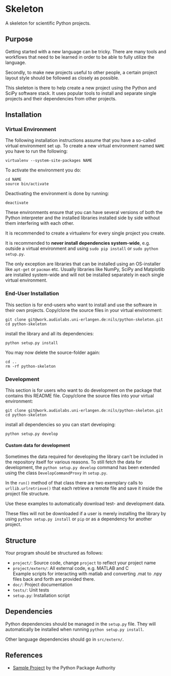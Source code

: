 Skeleton
========

A skeleton for scientific Python projects.



Purpose
-------

Getting started with a new language can be tricky. There are many tools and
workflows that need to be learned in order to be able to fully utilize the
language.

Secondly, to make new projects useful to other people, a certain project layout
style should be followed as closely as possible.

This skeleton is there to help create a new project using the Python and SciPy
software stack. It uses popular tools to install and separate single projects
and their dependencies from other projects.



Installation
------------

### Virtual Environment

The following installation instructions assume that you have a so-called virtual
environment set up. To create a new virtual environment named `NAME` you have to
run the following:

    virtualenv --system-site-packages NAME

To activate the environment you do:

    cd NAME
    source bin/activate

Deactivating the environment is done by running:

    deactivate

These environments ensure that you can have several versions of both the Python
interpreter and the installed libraries installed side by side without them
interfering with each other.

It is recommended to create a virtualenv for every single project you create.

It is recommended to **never install dependencies system-wide**, e.g. outside a
virtual environment and using `sudo pip install` or `sudo python setup.py`.

The only exception are libraries that can be installed using an OS-installer like
`apt-get` or `pacman` etc. Usually libraries like NumPy, SciPy and Matplotlib
are installed system-wide and will not be installed separately in each single
virtual environment.



### End-User Installation

This section is for end-users who want to install and use the software in
their own projects. Copy/clone the source files in your virtual environment:

    git clone git@work.audiolabs.uni-erlangen.de:nils/python-skeleton.git
    cd python-skeleton

install the library and all its dependencies:

    python setup.py install

You may now delete the source-folder again:

    cd ..
    rm -rf python-skeleton




### Development

This section is for users who want to do development on the package that
contains this README file. Copy/clone the source files into your virtual
environment:

    git clone git@work.audiolabs.uni-erlangen.de:nils/python-skeleton.git
    cd python-skeleton

install all dependencies so you can start developing:

    python setup.py develop



#### Custom data for development

Sometimes the data required for developing the library can't be included in the 
repository itself for various reasons. To still fetch the data for development,
the `python setup.py develop` command has been extended using the class
`DevelopCommandProxy` in `setup.py`.

In the `run()` method of that class there are two exemplary calls to
`urllib.urlretrieve()` that each retrieve a remote file and save it inside the
project file structure.

Use these examples to automatically download test- and development data.

These files will not be downloaded if a user is merely installing the library
by using `python setup.py install` or `pip` or as a dependency for another
project.




Structure
---------

Your program should be structured as follows:

 - `project/`: Source code, change `project` to reflect your project name
  - `project/extern/`: All external code, e.g. MATLAB and C  
    Example scripts for interacting with matlab and converting .mat to .npy  
    files back and forth are provided there.  
 - `doc/`: Project documentation
 - `tests/`: Unit tests
 - `setup.py`: Installation script




Dependencies
------------

Python dependencies should be managed in the `setup.py` file. They will
automatically be installed when running `python setup.py install`.

Other language dependencies should go in `src/extern/`.




References
----------

 - [Sample Project][1] by the Python Package Authority

 [1]: https://github.com/pypa/sampleproject